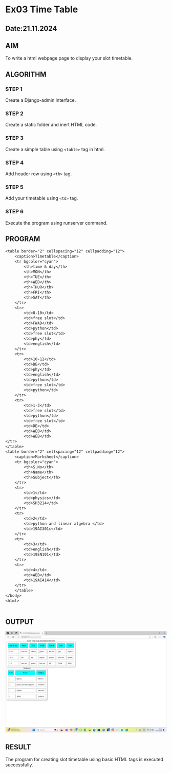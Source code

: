 # Ex03 Time Table
## Date:21.11.2024

## AIM
To write a html webpage page to display your slot timetable.

## ALGORITHM
### STEP 1
Create a Django-admin Interface.

### STEP 2
Create a static folder and inert HTML code.

### STEP 3
Create a simple table using ```<table>``` tag in html.

### STEP 4
Add header row using ```<th>``` tag.

### STEP 5
Add your timetable using ```<td>``` tag.

### STEP 6
Execute the program using runserver command.

## PROGRAM
```
<table border="2" cellspacing="12" cellpadding="12">
    <caption>Timetable</caption>
    <tr bgcolor="cyan">
        <th>time & day</th>
        <th>MON</th>
        <th>TUE</th>
        <th>WED</th>
        <th>THUR</th>
        <th>FRI</th>
        <th>SAT</th>
    </tr> 
    <tr>
        <td>8-10</td>
        <td>free slot</td>
        <td>FWAD</td>
        <td>python</td>
        <td>free slot</td>
        <td>phy</td>
        <td>english</td>
    </tr>
    <tr>
        <td>10-12</td>
        <td>DE</td>
        <td>phy</td>
        <td>english</td>
        <td>python</td>
        <td>free slot</td>
        <td>python</td>
    </tr>
    <tr>
        <td>1-3</td>
        <td>free slot</td> 
        <td>python</td> 
        <td>free slot</td>
        <td>DE</td> 
        <td>WEB</td>
        <td>WEB</td>
</tr>
</table>
<table border="2" cellspacing="12" cellpadding="12">
    <caption>Marksheet</caption>
    <tr bgcolor="cyan">
        <th>S.No</th>
        <th>Name</th>
        <th>Subject</th>
    </tr>
    <tr>
        <td>1</td>
        <td>physics</td>
        <td>SH3214</td>
    </tr>
    <tr>
        <td>2</td>
        <td>python and linear algebra </td>
        <td>19AI301c</td>
    </tr>
    <tr>
        <td>3</td>
        <td>english</td>
        <td>19EN101</td>
    </tr>
    <tr>
        <td>4</td>
        <td>WEB</td>
        <td>19AI414</td>
    </tr>
    </table>
</body>
<html>


```


## OUTPUT
![alt text](<Screenshot 2024-12-15 001206.png>)



## RESULT
The program for creating slot timetable using basic HTML tags is executed successfully.
